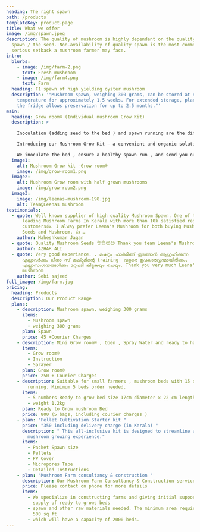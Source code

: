 ```yaml
---
heading: The right spawn
path: /products
templateKey: product-page
title: What we offer
image: /img/spawn.jpeg
description: The quality of mushroom is highly dependent on the quality of the
  spawn / the seed. Non-availability of quality spawn is the most common and
  serious setback a mushroom farmer may face.
intro:
  blurbs:
    - image: /img/farm-2.png
      text: Fresh mushroom
    - image: /img/farm4.png
      text: Farm
  heading: F1 spawn of high yielding oyster mushroom
  description: '"Mushroom spawn, weighing 300 grams, can be stored at normal room
    temperature for approximately 1.5 weeks. For extended storage, placing it in
    the fridge allows preservation for up to 2.5 months."'
main:
  heading: Grow room® (Individual mushroom Grow Kit)
  description: >
    
    Inoculation (adding seed to the bed ) and spawn running are the difficult phases of mushroom growing , this sets people off from mushroom farming , we do that for you . 

    Introducing our Mushroom Grow Kit – a convenient and organic solution that includes everything you need for successful cultivation. From spawn to nutrient-rich medium, it's designed for an easy and fruitful mushroom growing experience. 

    We inoculate the bed , ensure a healthy spawn run , and send you our mini Grow room® . All you have to do is Keep the Grow room in a cool place away from sunlight and sprinkle some water and harvest and use the freshest mushroom straight from your own Grow room. 
  image1:
    alt: Mushroom Grow kit -Grow room®
    image: /img/grow-room1.png
  image2:
    alt: Mushroom Grow room with half grown mushrooms
    image: /img/grow-room2.png
  image3:
    image: /img/leenas-mushroom-198.jpg
    alt: Team@Leenas mushroom
testimonials:
  - quote: Well known supplier of high quality Mushroom Spawn. One of the famous and
      leading Mushroom Farms In Kerala with more than 10k satisfied regular
      customers👍. I alway prefer Leena's Mushroom for both buying Mushroom
      Seeds and Mushroom. 👍 …
    author: Maheshkumar Jagan
  - quote: Quality Mushroom Seeds 👌👌😊😊 Thank you team Leena's Mushroom..🤝🤝 …
    author: AZHAR ALI
  - quote: Very good experiance. . മഷ്റൂം ഫാർമിങ്ങ് തുടങ്ങാൻ ആഗ്രഹിക്കുന്ന
      എല്ലാവർക്കും ലീനാ സ് മഷ്റൂമിന്റെ training  വളരെ ഉപകാരപ്രദമായിരിക്കും.
      എല്ലാസംശയങ്ങൾക്കും മറുപടി കിട്ടുകയും ചെയ്യും. Thank you very much Leena's
      mushroom
    author: Sebi sajeed
full_image: /img/farm.jpg
pricing:
  heading: Products
  description: Our Product Range
  plans:
    - description: Mushroom spawn, weighing 300 grams
      items:
        - Mushroom spawn
        - weighing 300 grams
      plan: Spawn
      price: 45 +Courier Charges
    - description: Mini Grow room® , Open , Spray Water and ready to harvest
      items:
        - Grow room®
        - Instruction
        - Sprayer
      plan: Grow room®
      price: 250 + Courier Charges
    - description: Suitable for small farmers , mushroom beds with 15 days of spawn
        running. Minimum 5 beds order needed.
      items:
        - 5 numbers Ready to grow bed size 17cm diameter x 22 cm length
        - weight 1.2kg
      plan: Ready to Grow mushroom Bed
      price: 800 (5 bags, including courier charges )
    - plan: "Pellet Cultivation Starter kit "
      price: "350 including delivery charge (in Kerala) "
      description: " This all-inclusive kit is designed to streamline and enhance your
        mushroom growing experience."
      items:
        - Packet Spawn size
        - Pellets
        - PP Cover
        - Micropores Tape
        - Detailed Instructions
    - plan: "Mushroom Farm consultancy & construction "
      description: Our Mushroom Farm Consultancy & Construction services
      price: Please contact on phone for more details
      items:
        - We specialize in constructing farms and giving initial support by
          supply of ready to grows beds
        - spawn and other raw materials needed. The minimum area requirement is
          500 sq ft
        - which will have a capacity of 2000 beds.
---
```

